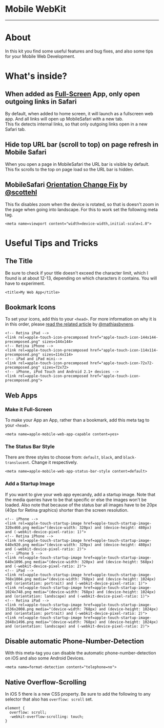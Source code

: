 # Mobile WebKit

---------------



# About

In this kit you find some useful features and bug fixes, and also some tips for your Mobile Web Development.



# What's inside?

## When added as [Full-Screen](#make-it-full-screen) App, only open outgoing links in Safari  
By default, when added to home screen, it will launch as a fullscreen web app. 
And all links will open up MobileSafari with a new tab.  
This fix detects internal links, so that only outgoing links open in a new Safari tab.  

## Hide top URL bar (scroll to top) on page refresh in Mobile Safari  
When you open a page in MobileSafari the URL bar is visible by default. 
This fix scrolls to the top on page load so the URL bar is hidden.  

## MobileSafari [Orientation Change Fix](https://github.com/scottjehl/iOS-Orientationchange-Fix) by [@scottehl](https://github.com/scottjehl)  
This fix disables zoom when the device is rotated, so that is doesn't zoom in the page when going into landscape. For this to work set the following meta tag.

    <meta name=viewport content="width=device-width,initial-scale=1.0">
    


# Useful Tips and Tricks

## The Title
Be sure to check if your title doesn't exceed the character limit, which I found is at about 12-13, depending on which characters it contains. You will have to experiment.

    <title>My Web App</title>


## Bookmark Icons

To set your icons, add this to your `<head>`. For more information on why it is in this order, please [read the related article](http://mathiasbynens.be/notes/touch-icons) by [@mathiasbynens](https://github.com/mathiasbynens).

    <!-- Retina iPad -->
    <link rel=apple-touch-icon-precomposed href="apple-touch-icon-144x144-precomposed.png" sizes=144x144>
    <!-- Retina iPhone -->
    <link rel=apple-touch-icon-precomposed href="apple-touch-icon-114x114-precomposed.png" sizes=114x114>
    <!-- iPad and iPad mini-->
    <link rel=apple-touch-icon-precomposed href="apple-touch-icon-72x72-precomposed.png" sizes=72x72>
    <!-- iPhone, iPod Touch and Android 2.1+ devices -->
    <link rel=apple-touch-icon-precomposed href="apple-touch-icon-precomposed.png">


## Web Apps

### Make it Full-Screen
To make your App an App, rather than a bookmark, add this meta tag to your `<head>`.

    <meta name=apple-mobile-web-app-capable content=yes>

### The Status Bar Style
There are three styles to choose from: `default`, `black`, and `black-translucent`. Change it respectively.

    <meta name=apple-mobile-web-app-status-bar-style content=default>  

### Add a Startup Image
If you want to give your web app eyecandy, add a startup image. Note that the media queries have to be that specific or else the images won't be loaded. Also note that because of the status bar all images have to be 20px (40px for Retina graphics) shorter than the screen resolution.

    <!-- iPhone -->
    <link rel=apple-touch-startup-image href=apple-touch-startup-image-320x460.png media="(device-width: 320px) and (device-height: 480px) and (-webkit-device-pixel-ratio: 1)">
    <!-- Retina iPhone -->
    <link rel=apple-touch-startup-image href=apple-touch-startup-image-640x920.png media="(device-width: 320px) and (device-height: 480px) and (-webkit-device-pixel-ratio: 2)">
    <!-- iPhone 5 -->
    <link rel=apple-touch-startup-image href=apple-touch-startup-image-640x1096.png media="(device-width: 320px) and (device-height: 568px) and (-webkit-device-pixel-ratio: 2)">
    <!-- iPad -->
    <link rel=apple-touch-startup-image href=apple-touch-startup-image-768x1004.png media="(device-width: 768px) and (device-height: 1024px) and (orientation: portrait) and (-webkit-device-pixel-ratio: 1)">
    <link rel=apple-touch-startup-image href=apple-touch-startup-image-1024x748.png media="(device-width: 768px) and (device-height: 1024px) and (orientation: landscape) and (-webkit-device-pixel-ratio: 1)">
    <!-- Retina iPad -->
    <link rel=apple-touch-startup-image href=apple-touch-startup-image-1536x2008.png media="(device-width: 768px) and (device-height: 1024px) and (orientation: portrait) and (-webkit-device-pixel-ratio: 2)">
    <link rel=apple-touch-startup-image href=apple-touch-startup-image-2048x1496.png media="(device-width: 768px) and (device-height: 1024px) and (orientation: landscape) and (-webkit-device-pixel-ratio: 2)">


## Disable automatic Phone-Number-Detection

With this meta-tag you can disable the automatic phone-number-detection on iOS and also some Android Devices.
  
    <meta name=format-detection content="telephone=no">


## Native Overflow-Scrolling

In iOS 5 there is a new CSS property. Be sure to add the following to any selector that also has `overflow: scroll` set.

    element {
      overflow: scroll;
      -webkit-overflow-scrolling: touch;
    }
